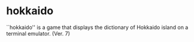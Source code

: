 # hokkaido
``hokkaido'' is a game that displays the dictionary of Hokkaido island on a terminal emulator. (Ver. 7)

